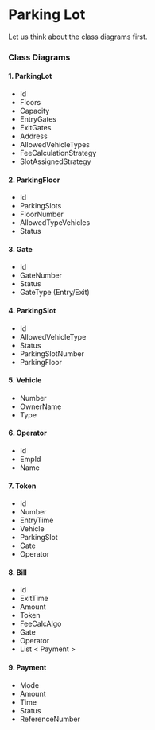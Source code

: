 # Parking Lot 

Let us think about the class diagrams first.

### Class Diagrams

#### 1. ParkingLot

- Id
- Floors
- Capacity
- EntryGates
- ExitGates
- Address
- AllowedVehicleTypes
- FeeCalculationStrategy
- SlotAssignedStrategy

#### 2. ParkingFloor

- Id
- ParkingSlots
- FloorNumber
- AllowedTypeVehicles
- Status

#### 3. Gate

- Id
- GateNumber
- Status
- GateType (Entry/Exit)

#### 4. ParkingSlot

- Id
- AllowedVehicleType
- Status
- ParkingSlotNumber
- ParkingFloor

#### 5. Vehicle

- Number
- OwnerName
- Type

#### 6. Operator

- Id
- EmpId
- Name

#### 7. Token

- Id
- Number
- EntryTime
- Vehicle
- ParkingSlot
- Gate
- Operator

#### 8. Bill

- Id
- ExitTime
- Amount
- Token
- FeeCalcAlgo
- Gate
- Operator
- List < Payment >

#### 9. Payment

- Mode
- Amount
- Time
- Status
- ReferenceNumber